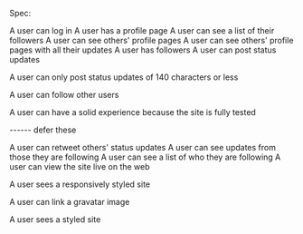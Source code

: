 Spec:

A user can log in
A user has a profile page
A user can see a list of their followers
A user can see others' profile pages
A user can see others' profile pages with all their updates
A user has followers
A user can post status updates

A user can only post status updates of 140 characters or less

A user can follow other users


A user can have a solid experience because the site is fully tested

------ defer these

A user can retweet others' status updates
A user can see updates from those they are following
A user can see a list of who they are following
A user can view the site live on the web

A user sees a responsively styled site

A user can link a gravatar image

A user sees a styled site
